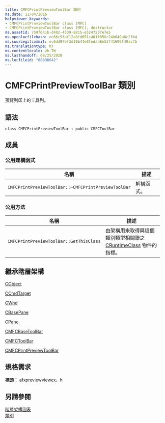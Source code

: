 ```yaml
---
title: CMFCPrintPreviewToolBar 類別
ms.date: 11/04/2016
helpviewer_keywords:
- CMFCPrintPreviewToolBar class [MFC]
- CMFCPrintPreviewToolBar class [MFC], destructor
ms.assetid: 7b9f641b-d402-4339-8815-e5247237e7e5
ms.openlocfilehash: ee66c5faf12a8fd651c481f058c24b649a6c2fb4
ms.sourcegitcommit: ec6dd97ef3d10b44e0fedaa8e53f41696f49ac7b
ms.translationtype: MT
ms.contentlocale: zh-TW
ms.lasthandoff: 08/25/2020
ms.locfileid: "88838642"
---
```

# <a name="cmfcprintpreviewtoolbar-class"></a>CMFCPrintPreviewToolBar 類別

預覽列印上的工具列。

## <a name="syntax"></a>語法

```
class CMFCPrintPreviewToolBar : public CMFCToolBar
```

## <a name="members"></a>成員

### <a name="public-constructors"></a>公用建構函式

|名稱|描述|
|-|-|
|`CMFCPrintPreviewToolBar::~CMFCPrintPreviewToolBar`|解構函式。|

### <a name="public-methods"></a>公用方法

|名稱|描述|
|-|-|
|`CMFCPrintPreviewToolBar::GetThisClass`|由架構用來取得與這個類別類型相關聯之 [CRuntimeClass](../../mfc/reference/cruntimeclass-structure.md) 物件的指標。|

## <a name="inheritance-hierarchy"></a>繼承階層架構

[CObject](../../mfc/reference/cobject-class.md)

[CCmdTarget](../../mfc/reference/ccmdtarget-class.md)

[CWnd](../../mfc/reference/cwnd-class.md)

[CBasePane](../../mfc/reference/cbasepane-class.md)

[CPane](../../mfc/reference/cpane-class.md)

[CMFCBaseToolBar](../../mfc/reference/cmfcbasetoolbar-class.md)

[CMFCToolBar](../../mfc/reference/cmfctoolbar-class.md)

[CMFCPrintPreviewToolBar](../../mfc/reference/cmfcprintpreviewtoolbar-class.md)

## <a name="requirements"></a>規格需求

**標頭：** afxpreviewviewex。h

## <a name="see-also"></a>另請參閱

[階層架構圖表](../../mfc/hierarchy-chart.md)<br/>
[類別](../../mfc/reference/mfc-classes.md)
